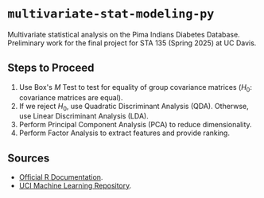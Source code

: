 # `multivariate-stat-modeling-py`
Multivariate statistical analysis on the Pima Indians Diabetes Database.  Preliminary work for the final project for STA 135 (Spring 2025) at UC Davis.

## Steps to Proceed
1. Use Box's $M$ Test to test for equality of group covariance matrices ($H_0$: covariance matrices are equal).
2. If we reject $H_0$, use Quadratic Discriminant Analysis (QDA).  Otherwse, use Linear Discriminant Analysis (LDA).
3. Perform Principal Component Analysis (PCA) to reduce dimensionality.
4. Perform Factor Analysis to extract features and provide ranking.

## Sources
- [Official R Documentation](https://search.r-project.org/CRAN/refmans/pdp/html/pima.html).
- [UCI Machine Learning Repository](https://archive.ics.uci.edu/dataset/34/diabetes).
